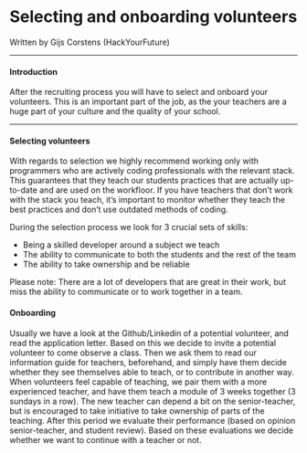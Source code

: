 # Selecting and onboarding volunteers

Written by Gijs Corstens (HackYourFuture)

----

#### Introduction

After the recruiting process you will have to select and onboard your volunteers. This is an important part of the job, as the your teachers are a huge part of your culture and the quality of your school.

----

#### Selecting volunteers

With regards to selection we highly recommend working only with programmers who are actively coding professionals with the relevant stack. This guarantees that they teach our students practices that are actually up-to-date and are used on the workfloor. If you have teachers that don’t work with the stack you teach, it’s important to monitor whether they teach the best practices and don’t use outdated methods of coding.

During the selection process we look for 3 crucial sets of skills:

- Being a skilled developer around a subject we teach
- The ability to communicate to both the students and the rest of the team
- The ability to take ownership and be reliable

Please note: There are a lot of developers that are great in their work, but miss the ability to communicate or to work together in a team.

#### Onboarding

Usually we have a look at the Github/Linkedin of a potential volunteer, and read the application letter. Based on this we decide to invite a potential volunteer to come observe a class. Then we ask them to read our information guide for teachers, beforehand, and simply have them decide whether they see themselves able to teach, or to contribute in another way. When volunteers feel capable of teaching, we pair them with a more experienced teacher, and have them teach a module of 3 weeks together (3 sundays in a row). The new teacher can depend a bit on the senior-teacher, but is encouraged to take initiative to take ownership of parts of the teaching. After this period we evaluate their performance (based on opinion senior-teacher, and student review). Based on these evaluations we decide whether we want to continue with a teacher or not.